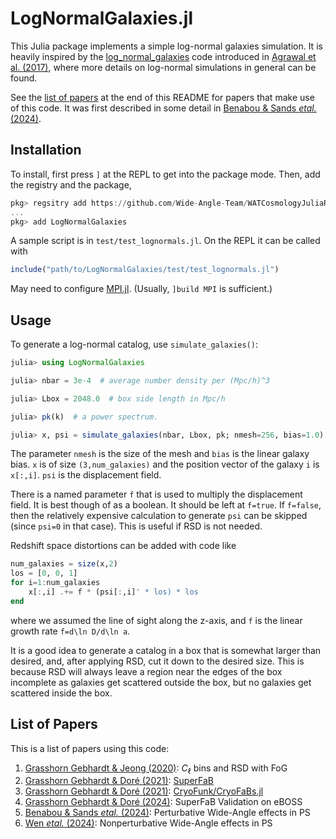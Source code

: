 # LogNormalGalaxies.jl

This Julia package implements a simple log-normal galaxies simulation. It is
heavily inspired by the
[log_normal_galaxies](https://bitbucket.org/komatsu5147/lognormal_galaxies/src/master/)
code introduced in [Agrawal et al. (2017)](https://arxiv.org/abs/1706.09195),
where more details on log-normal simulations in general can be found.

See the [list of papers](#list-of-papers) at the end of this README for papers
that make use of this code. It was first described in some detail in
[Benabou & Sands *etal.* (2024)](https://arxiv.org/abs/2404.04811).


## Installation

To install, first press `]` at the REPL to get into the package mode. Then, add the registry and the package,
```julia
pkg> regsitry add https://github.com/Wide-Angle-Team/WATCosmologyJuliaRegistry.git
...
pkg> add LogNormalGalaxies
```

A sample script is in `test/test_lognormals.jl`. On the REPL it can be called with
```julia
include("path/to/LogNormalGalaxies/test/test_lognormals.jl")
```

May need to configure
[MPI.jl](https://juliaparallel.github.io/MPI.jl/stable/configuration/).
(Usually, `]build MPI` is sufficient.)


## Usage

To generate a log-normal catalog, use `simulate_galaxies()`:
```julia
julia> using LogNormalGalaxies

julia> nbar = 3e-4  # average number density per (Mpc/h)^3

julia> Lbox = 2048.0  # box side length in Mpc/h

julia> pk(k)  # a power spectrum.

julia> x, psi = simulate_galaxies(nbar, Lbox, pk; nmesh=256, bias=1.0)
```
The parameter `nmesh` is the size of the mesh and `bias` is the linear galaxy
bias. `x` is of size `(3,num_galaxies)` and the position vector of the galaxy
`i` is `x[:,i]`. `psi` is the displacement field.

There is a named parameter `f` that is used to multiply the displacement
field. It is best though of as a boolean. It should be left at `f=true`. If
`f=false`, then the relatively expensive calculation to generate `psi` can be
skipped (since `psi=0` in that case). This is useful if RSD is not needed.

Redshift space distortions can be added with code like
```julia
num_galaxies = size(x,2)
los = [0, 0, 1]
for i=1:num_galaxies
    x[:,i] .+= f * (psi[:,i]' * los) * los
end
```
where we assumed the line of sight along the z-axis, and `f` is the linear
growth rate `f=d\ln D/d\ln a`.

It is a good idea to generate a catalog in a box that is somewhat larger than
desired, and, after applying RSD, cut it down to the desired size. This is
because RSD will always leave a region near the edges of the box incomplete as
galaxies get scattered outside the box, but no galaxies get scattered inside
the box.


## List of Papers

This is a list of papers using this code:

1. [Grasshorn Gebhardt & Jeong (2020)](https://arxiv.org/abs/2008.08706): $C_\ell$ bins and RSD with FoG
2. [Grasshorn Gebhardt & Doré (2021)](https://arxiv.org/abs/2102.10079): [SuperFaB](https://github.com/hsgg/SphericalFourierBesselDecompositions.jl)
3. [Grasshorn Gebhardt & Doré (2021)](https://arxiv.org/abs/2109.13352): [CryoFunk/CryoFaBs.jl](https://github.com/hsgg/CryoFaBs.jl)
4. [Grasshorn Gebhardt & Doré (2024)](https://arxiv.org/abs/2310.17677): SuperFaB Validation on eBOSS
5. [Benabou & Sands *etal.* (2024)](https://arxiv.org/abs/2404.04811): Perturbative Wide-Angle effects in PS
6. [Wen *etal.* (2024)](https://arxiv.org/abs/2404.04812): Nonperturbative Wide-Angle effects in PS
